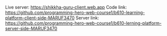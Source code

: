Live server: https://shikkha-guru-client.web.app
Code link: https://github.com/programming-hero-web-course1/b610-learning-platform-client-side-MARUF3470
Server link: https://github.com/programming-hero-web-course1/b610-lerning-platform-server-side-MARUF3470
